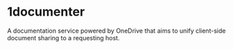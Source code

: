 # 1documenter
A documentation service powered by OneDrive that aims to unify client-side document sharing to a requesting host.
